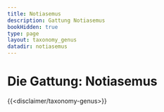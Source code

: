 ```yaml
---
title: Notiasemus
description: Gattung Notiasemus
bookHidden: true
type: page
layout: taxonomy_genus
datadir: notiasemus
---
```


# Die Gattung: Notiasemus
{{<disclaimer/taxonomy-genus>}}